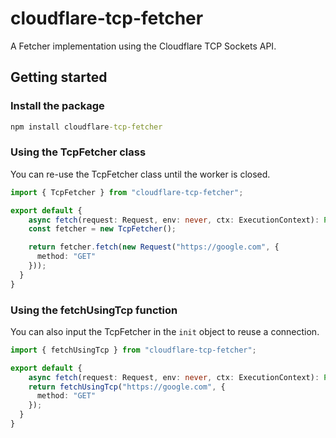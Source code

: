 # cloudflare-tcp-fetcher

A Fetcher implementation using the Cloudflare TCP Sockets API.

## Getting started

### Install the package
```cmd
npm install cloudflare-tcp-fetcher
```

### Using the TcpFetcher class
You can re-use the TcpFetcher class until the worker is closed.

```ts
import { TcpFetcher } from "cloudflare-tcp-fetcher";

export default {
	async fetch(request: Request, env: never, ctx: ExecutionContext): Promise<Response> {
    const fetcher = new TcpFetcher();

    return fetcher.fetch(new Request("https://google.com", {
      method: "GET"
    }));
  }
}
```

### Using the fetchUsingTcp function
You can also input the TcpFetcher in the `init` object to reuse a connection.

```ts
import { fetchUsingTcp } from "cloudflare-tcp-fetcher";

export default {
	async fetch(request: Request, env: never, ctx: ExecutionContext): Promise<Response> {
    return fetchUsingTcp("https://google.com", {
      method: "GET"
    });
  }
}
``` 
